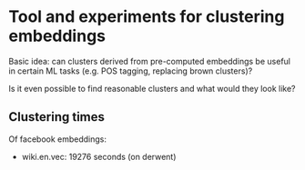 # Tool and experiments for clustering embeddings

Basic idea: can clusters derived from pre-computed embeddings 
be useful in certain ML tasks (e.g. POS tagging, replacing brown clusters)?

Is it even possible to find reasonable clusters and what would they look like?


## Clustering times

Of facebook embeddings:
* wiki.en.vec: 19276 seconds (on derwent)
